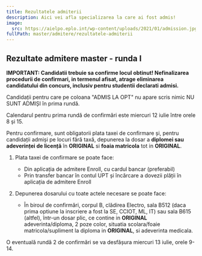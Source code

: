 ```yaml
---
title: Rezultatele admiterii
description: Aici vei afla specializarea la care ai fost admis!
image:
  src: https://aielpo.eplo.int/wp-content/uploads/2021/01/admission.jpg
fullPath: master/admitere/rezultatele-admiterii
---
```

## Rezultate admitere master - runda I

<Attachment label="Rezultate concurs admitere master - runda I" file="/uploads/6m-rezultate-r0-v2.pdf"></Attachment>

**IMPORTANT: Candidatii trebuie sa confirme locul obtinut! Nefinalizarea procedurii de confirmari, in termenul afisat, atrage eliminarea candidatului din concurs, inclusiv pentru studentii declarati admisi.**

Candidații pentru care pe coloana "ADMIS LA OPT" nu apare scris nimic NU SUNT ADMIȘI în prima rundă.

Calendarul pentru prima rundă de confirmări este miercuri 12 iulie între orele 8 și 15.

Pentru confirmare, sunt obligatorii plata taxei de confirmare și, pentru candidații admiși pe locuri fără taxă, depunerea la dosar a **diplomei sau adeverinței de licență** în **ORIGINAL** si **foaia matricola** tot in **ORIGINAL**. 

1. Plata taxei de confirmare se poate face:

   * Din aplicația de admitere Enroll, cu cardul bancar (preferabil)
   * Prin transfer bancar în contul UPT și încărcare a dovezii plății în aplicația de admitere Enroll
2. Depunerea dosarului cu toate actele necesare se poate face:

   * În biroul de confirmări, corpul B, clădirea Electro, sala B512 (daca prima optiune la inscriere a fost la SE, CCIOT, ML, IT) sau sala B615 (altfel), într-un dosar plic, ce contine in **ORIGINAL** adeverinta/diploma, 2 poze color, situatia scolara/foaie matricola/supliment la diploma in **ORIGINAL**, si adeverinta medicala.

O eventuală rundă 2 de confirmări se va desfășura miercuri 13 iulie, orele 9-14.